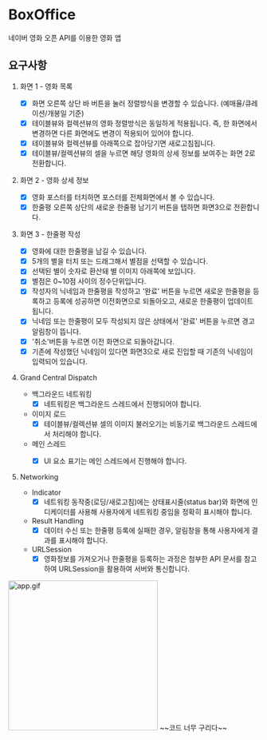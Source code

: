 # BoxOffice
네이버 영화 오픈 API를 이용한 영화 앱

## 요구사항
1. 화면 1 - 영화 목록
    - [X] 화면 오른쪽 상단 바 버튼을 눌러 정렬방식을 변경할 수 있습니다. (예매율/큐레이션/개봉일 기준)
    - [X] 테이블뷰와 컬렉션뷰의 영화 정렬방식은 동일하게 적용됩니다. 즉, 한 화면에서 변경하면 다른 화면에도 변경이 적용되어 있어야 합니다.
    - [X] 테이블뷰와 컬렉션뷰를 아래쪽으로 잡아당기면 새로고침됩니다.
    - [X] 테이블뷰/컬렉션뷰의 셀을 누르면 해당 영화의 상세 정보를 보여주는 화면 2로 전환합니다.

2. 화면 2 - 영화 상세 정보
    - [X] 영화 포스터를 터치하면 포스터를 전체화면에서 볼 수 있습니다.
    - [X] 한줄평 오른쪽 상단의 새로운 한줄평 남기기 버튼을 탭하면 화면3으로 전환합니다.

3. 화면 3 - 한줄평 작성
    - [X] 영화에 대한 한줄평을 남길 수 있습니다.
    - [X] 5개의 별을 터치 또는 드래그해서 별점을 선택할 수 있습니다.
    - [X] 선택된 별이 숫자로 환산돼 별 이미지 아래쪽에 보입니다.
    - [X] 별점은 0~10점 사이의 정수단위입니다.
    - [X] 작성자의 닉네임과 한줄평을 작성하고 '완료' 버튼을 누르면 새로운 한줄평을 등록하고 등록에 성공하면 이전화면으로 되돌아오고, 새로운 한줄평이 업데이트됩니다.
    - [X] 닉네임 또는 한줄평이 모두 작성되지 않은 상태에서 '완료' 버튼을 누르면 경고 알림창이 뜹니다.
    - [X] '취소'버튼을 누르면 이전 화면으로 되돌아갑니다.
    - [X] 기존에 작성했던 닉네임이 있다면 화면3으로 새로 진입할 때 기존의 닉네임이 입력되어 있습니다.

4. Grand Central Dispatch

    - 백그라운드 네트워킹
      - [X] 네트워킹은 백그라운드 스레드에서 진행되어야 합니다.
    - 이미지 로드
      - [X] 테이블뷰/컬렉션뷰 셀의 이미지 불러오기는 비동기로 백그라운드 스레드에서 처리해야 합니다.
    - 메인 스레드
      - [X] UI 요소 표기는 메인 스레드에서 진행해야 합니다.
 

5. Networking
    - Indicator
      - [X] 네트워킹 동작중(로딩/새로고침)에는 상태표시줄(status bar)와 화면에 인디케이터를 사용해 사용자에게 네트워킹 중임을 정확히 표시해야 합니다.
    - Result Handling
      - [X] 데이터 수신 또는 한줄평 등록에 실패한 경우, 알림창을 통해 사용자에게 결과를 표시해야 합니다.
    - URLSession
      - [X] 영화정보를 가져오거나 한줄평을 등록하는 과정은 첨부한 API 문서를 참고하여 URLSession을 활용하여 서버와 통신합니다.
 
<img src="https://github.com/loinsir/BoxOffice/blob/main/Simulator%20Screen%20Recording%20-%20iPhone%2012%20-%202021-09-29%20at%2020.04.24.gif?raw=true" alt="app.gif" width=300/>
~~코드 너무 구리다~~
